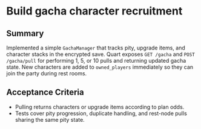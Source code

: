 # Build gacha character recruitment

## Summary
Implemented a simple `GachaManager` that tracks pity, upgrade items, and
character stacks in the encrypted save. Quart exposes `GET /gacha` and
`POST /gacha/pull` for performing 1, 5, or 10 pulls and returning updated
gacha state. New characters are added to `owned_players` immediately so they
can join the party during rest rooms.

## Acceptance Criteria
- Pulling returns characters or upgrade items according to plan odds.
- Tests cover pity progression, duplicate handling, and rest-node pulls sharing
  the same pity state.
